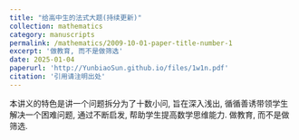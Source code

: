 ```yaml
---
title: "给高中生的法式大题(持续更新)"
collection: mathematics
category: manuscripts
permalink: /mathematics/2009-10-01-paper-title-number-1
excerpt: '做教育, 而不是做筛选'
date: 2025-01-04
paperurl: 'http://YunbiaoSun.github.io/files/1w1n.pdf'
citation: '引用请注明出处'
---
```


本讲义的特色是讲一个问题拆分为了十数小问, 旨在深入浅出, 循循善诱带领学生解决一个困难问题, 通过不断启发, 帮助学生提高数学思维能力. 做教育, 而不是做筛选.
